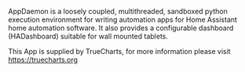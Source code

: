 

AppDaemon is a loosely coupled, multithreaded, sandboxed python execution environment for writing automation apps for Home Assistant home automation software. It also provides a configurable dashboard (HADashboard) suitable for wall mounted tablets.

This App is supplied by TrueCharts, for more information please visit https://truecharts.org
